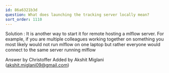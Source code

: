 ```yaml
---
id: 86a6321b3d
question: What does launching the tracking server locally mean?
sort_order: 1110
---
```


Solution : It is another way to start it for remote hosting a mlflow server. For example, if you are multiple colleagues working together on something you most likely would not run mlflow on one laptop but rather everyone would connect to the same server running mlflow

Answer by Christoffer Added by Akshit Miglani (akshit.miglani09@gmail.com)


